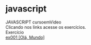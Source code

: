 # javascript
 JAVASCRIPT  cursoemVideo<br>
 Clicando nos links acesse os exercícios.<br>
 Exercício<br>
 <a href="https://abraao2030.github.io/javascript/aula 04/ex001.html"  target="_blank" rel="external">ex001 [Olá, Mundo]</a><br>
